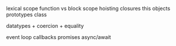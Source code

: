 lexical scope
function vs block scope
hoisting 
closures
this
objects
prototypes
class


datatypes + coercion + equality 

event loop
callbacks
promises
async/await